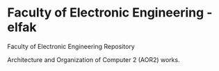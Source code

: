 # Faculty of Electronic Engineering - elfak
Faculty of Electronic Engineering Repository

Architecture and Organization of Computer 2 (AOR2) works.
